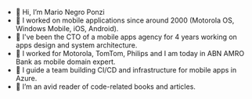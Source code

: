 - 👋 Hi, I’m Mario Negro Ponzi
- 👀 I worked on mobile applications since around 2000 (Motorola OS, Windows Mobile, iOS, Android).
- 👀 I've been the CTO of a mobile apps agency for 4 years working on apps design and system architecture.
- 👀 I worked for Motorola, TomTom, Philips and I am today in ABN AMRO Bank as mobile domain expert.
- 👀 I guide a team building CI/CD and infrastructure for mobile apps in Azure.
- 🌱 I’m an avid reader of code-related books and articles.

<!---
marionegroponzi/marionegroponzi is a ✨ special ✨ repository because its `README.md` (this file) appears on your GitHub profile.
You can click the Preview link to take a look at your changes.
--->
